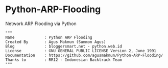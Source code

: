 # Python-ARP-Flooding
Network ARP Flooding via Python
```
"""
Name             : Python ARP Flooding
Created By       : Agus Makmun (Summon Agus)
Blog             : bloggersmart.net - python.web.id
License          : GNU GENERAL PUBLIC LICENSE Version 2, June 1991
Documentation    : https://github.com/agusmakmun/Python-ARP-Flooding/
Thanks to        : RR12 - Indonesian Backtrack Team
"""
```
